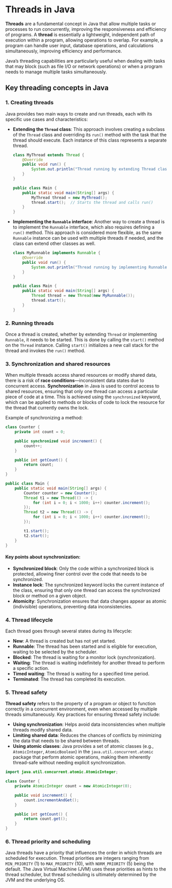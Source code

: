 # Threads in Java

**Threads** are a fundamental concept in Java that allow multiple tasks or processes to run concurrently, improving the responsiveness and efficiency of programs. A **thread** is essentially a lightweight, independent path of execution within a program, allowing operations to overlap. For example, a program can handle user input, database operations, and calculations simultaneously, improving efficiency and performance.

Java’s threading capabilities are particularly useful when dealing with tasks that may block (such as file I/O or network operations) or when a program needs to manage multiple tasks simultaneously.

## Key threading concepts in Java

### 1. Creating threads
Java provides two main ways to create and run threads, each with its specific use cases and characteristics:
- **Extending the `Thread` class**: This approach involves creating a subclass of the `Thread` class and overriding its `run()` method with the task that the thread should execute. Each instance of this class represents a separate thread.
    ```java
    class MyThread extends Thread {
        @Override
        public void run() {
            System.out.println("Thread running by extending Thread class");
        }
    }

    public class Main {
        public static void main(String[] args) {
            MyThread thread = new MyThread();
            thread.start();  // Starts the thread and calls run()
        }
    }
    ```
- **Implementing the `Runnable` interface**: Another way to create a thread is to implement the `Runnable` interface, which also requires defining a `run()` method. This approach is considered more flexible, as the same `Runnable` instance can be used with multiple threads if needed, and the class can extend other classes as well.
    ```java
    class MyRunnable implements Runnable {
        @Override
        public void run() {
            System.out.println("Thread running by implementing Runnable interface");
        }
    }

    public class Main {
        public static void main(String[] args) {
            Thread thread = new Thread(new MyRunnable());
            thread.start();
        }
    }
    ```

### 2. Running threads
Once a thread is created, whether by extending `Thread` or implementing `Runnable`, it needs to be started. This is done by calling the `start()` method on the `Thread` instance. Calling `start()` initializes a new call stack for the thread and invokes the `run()` method.

### 3. Synchronization and shared resources
When multiple threads access shared resources or modify shared data, there is a risk of **race conditions**—inconsistent data states due to concurrent access. **Synchronization** in Java is used to control access to shared resources, ensuring that only one thread can access a particular piece of code at a time. This is achieved using the `synchronized` keyword, which can be applied to methods or blocks of code to lock the resource for the thread that currently owns the lock.

Example of synchronizing a method:
```java
class Counter {
    private int count = 0;

    public synchronized void increment() {
        count++;
    }

    public int getCount() {
        return count;
    }
}

public class Main {
    public static void main(String[] args) {
        Counter counter = new Counter();
        Thread t1 = new Thread(() -> {
            for (int i = 0; i < 1000; i++) counter.increment();
        });
        Thread t2 = new Thread(() -> {
            for (int i = 0; i < 1000; i++) counter.increment();
        });

        t1.start();
        t2.start();
    }
}
```

#### Key points about synchronization:
- **Synchronized block**: Only the code within a synchronized block is protected, allowing finer control over the code that needs to be synchronized.
- **Instance lock**: The synchronized keyword locks the current instance of the class, ensuring that only one thread can access the synchronized block or method on a given object.
- **Atomicity**: Synchronization ensures that data changes appear as atomic (indivisible) operations, preventing data inconsistencies.

### 4. Thread lifecycle
Each thread goes through several states during its lifecycle:
- **New**: A thread is created but has not yet started.
- **Runnable**: The thread has been started and is eligible for execution, waiting to be selected by the scheduler.
- **Blocked**: The thread is waiting for a monitor lock (synchronization).
- **Waiting**: The thread is waiting indefinitely for another thread to perform a specific action.
- **Timed waiting**: The thread is waiting for a specified time period.
- **Terminated**: The thread has completed its execution.

### 5. Thread safety
**Thread safety** refers to the property of a program or object to function correctly in a concurrent environment, even when accessed by multiple threads simultaneously. Key practices for ensuring thread safety include:
- **Using synchronization**: Helps avoid data inconsistencies when multiple threads modify shared data.
- **Limiting shared data**: Reduces the chances of conflicts by minimizing the data that needs to be shared between threads.
- **Using atomic classes**: Java provides a set of atomic classes (e.g., `AtomicInteger`, `AtomicBoolean`) in the `java.util.concurrent.atomic` package that perform atomic operations, making them inherently thread-safe without needing explicit synchronization.
```java
import java.util.concurrent.atomic.AtomicInteger;

class Counter {
    private AtomicInteger count = new AtomicInteger(0);

    public void increment() {
        count.incrementAndGet();
    }

    public int getCount() {
        return count.get();
    }
}
```

### 6. Thread priority and scheduling
Java threads have a priority that influences the order in which threads are scheduled for execution. Thread priorities are integers ranging from `MIN_PRIORITY` (1) to `MAX_PRIORITY` (10), with `NORM_PRIORITY` (5) being the default. The Java Virtual Machine (JVM) uses these priorities as hints to the thread scheduler, but thread scheduling is ultimately determined by the JVM and the underlying OS.